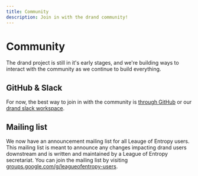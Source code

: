 ```yaml
---
title: Community
description: Join in with the drand community!
---
```


# Community

The drand project is still in it's early stages, and we're building ways to interact with the community as we continue to build everything.

## GitHub & Slack

For now, the best way to join in with the community is [through GitHub](https://github.com/drand) or our [drand slack workspace](https://join.slack.com/t/drandworkspace/shared_invite/zt-19u4rf6if-bf7lxIvF2zYn4~TrBwfkiA).

## Mailing list

We now have an announcement mailing list for all Leauge of Entropy users. This mailing list is meant to announce any changes impacting drand users downstream and is written and maintained by a League of Entropy secretariat. You can join the mailing list by visiting [groups.google.com/g/leagueofentropy-users](https://groups.google.com/g/leagueofentropy-users).
